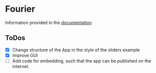 # Fourier
Information provided in the [documentation](https://github.com/BenjaminRueth/Visualization/blob/master/FourierApp/Doc/fourierSpecification.pdf)

## ToDos
- [x] Change structure of the App in the style of the sliders example
- [x] Improve GUI
- [ ] Add code for embedding, such that the app can be published on the internet.
